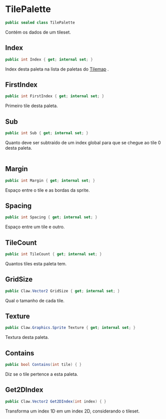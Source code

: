 # TilePalette
```csharp
public sealed class TilePalette
```
Contém os dados de um tileset.<br />
## Index
```csharp
public int Index { get; internal set; } 
```
Index desta paleta na lista de paletas do [Tilemap](/api/Claw/Maps/Tilemap.md#Tilemap) .<br />
## FirstIndex
```csharp
public int FirstIndex { get; internal set; } 
```
Primeiro tile desta paleta.<br />
## Sub
```csharp
public int Sub { get; internal set; } 
```
Quanto deve ser subtraído de um index global para que se chegue ao tile 0 desta paleta.<br />
<br />
## Margin
```csharp
public int Margin { get; internal set; } 
```
Espaço entre o tile e as bordas da sprite.<br />
## Spacing
```csharp
public int Spacing { get; internal set; } 
```
Espaço entre um tile e outro.<br />
## TileCount
```csharp
public int TileCount { get; internal set; } 
```
Quantos tiles esta paleta tem.<br />
## GridSize
```csharp
public Claw.Vector2 GridSize { get; internal set; } 
```
Qual o tamanho de cada tile.<br />
## Texture
```csharp
public Claw.Graphics.Sprite Texture { get; internal set; } 
```
Textura desta paleta.<br />
## Contains
```csharp
public bool Contains(int tile) { }
```
Diz se o tile pertence a esta paleta.<br />
## Get2DIndex
```csharp
public Claw.Vector2 Get2DIndex(int index) { }
```
Transforma um index 1D em um index 2D, considerando o tileset.<br />
